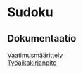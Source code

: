 # Sudoku


## Dokumentaatio

[Vaatimusmäärittely](https://github.com/essitepp/ot-harjoitustyo/blob/master/dokumentaatio/vaatimusmaarittely.md)  
[Työaikakirjanpito](https://github.com/essitepp/ot-harjoitustyo/blob/master/dokumentaatio/tyoaikakirjanpito.md)
